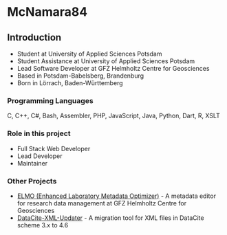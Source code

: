 # McNamara84

## Introduction

- Student at University of Applied Sciences Potsdam
- Student Assistance at University of Applied Sciences Potsdam
- Lead Software Developer at GFZ Helmholtz Centre for Geosciences
- Based in Potsdam-Babelsberg, Brandenburg
- Born in Lörrach, Baden-Württemberg

### Programming Languages

C, C++, C#, Bash, Assembler, PHP, JavaScript, Java, Python, Dart, R, XSLT

### Role in this project

- Full Stack Web Developer
- Lead Developer
- Maintainer

### Other Projects

- [ELMO (Enhanced Laboratory Metadata Optimizer)](https://github.com/McNamara84/ELMO-Enhanced-Laboratory-Metadata-Optimizer) - A metadata editor for research data management at GFZ Helmholtz Centre for Geosciences
- [DataCite-XML-Updater](https://github.com/McNamara84/ELMO-DataCite-XML-Updater) - A migration tool for XML files in DataCite scheme 3.x to 4.6
